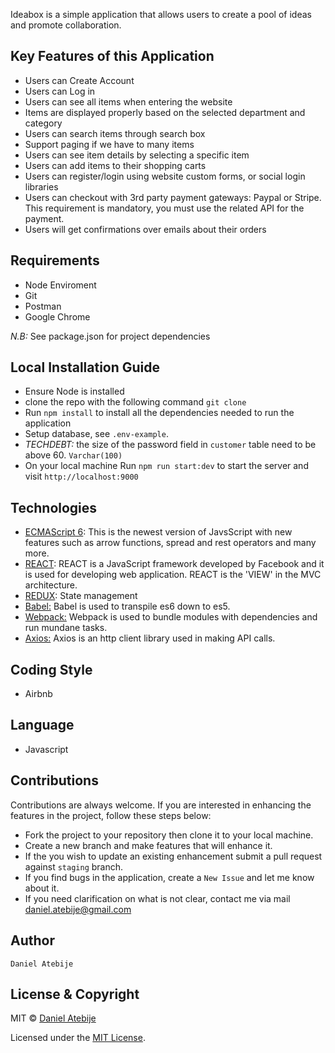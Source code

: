 Ideabox is a simple application that allows users to create a pool of ideas and promote collaboration.
## Key Features of this Application
+ Users can Create Account
+ Users can Log in
+ Users can see all items when entering the website
+ Items are displayed properly based on the selected department and category
+ Users can search items through search box
+ Support paging if we have to many items
+ Users can see item details by selecting a specific item
+ Users can add items to their shopping carts
+ Users can register/login using website custom forms, or social login libraries
+ Users can checkout with 3rd party payment gateways: Paypal or Stripe. This requirement is mandatory, you must use the related API for the payment.
+ Users will get confirmations over emails about their orders


## Requirements
+ Node Enviroment 
+ Git 
+ Postman
+ Google Chrome

*N.B:* See package.json for project dependencies

## Local Installation Guide
* Ensure Node is installed
* clone the repo with the following command `git clone`
* Run `npm install` to install all the dependencies needed to run the application
* Setup database, see `.env-example`. 
* *TECHDEBT:* the size of the password field in `customer` table need to be above 60. `Varchar(100)`
* On your local machine Run `npm run start:dev` to start the server and visit `http://localhost:9000`

## Technologies
 * [ECMAScript 6](http://es6-features.org/): This is the newest version of JavsScript with new features such as arrow functions, spread and rest operators and many more.
 * [REACT](https://facebook.github.io/react/): REACT is a JavaScript framework developed by Facebook and it is used for developing web application. REACT is the 'VIEW' in the MVC architecture.
 * [REDUX](https://redux.js.org/): State management
 * [Babel:](https://babeljs.io/)  Babel is used to transpile es6 down to es5.
 * [Webpack:](https://webpack.github.io/docs/what-is-webpack.html)  Webpack is used to bundle modules with dependencies and run mundane tasks.
 * [Axios:](https://www.npmjs.com/package/axios)  Axios is an http client library used in making API calls.

 ## Coding Style
- Airbnb 

## Language
- Javascript
## Contributions
 Contributions are always welcome. If you are interested in enhancing the features in the project, follow these steps below:
 + Fork the project to your repository then clone it to your local machine.
 + Create a new branch and make features that will enhance it.
 + If the you wish to update an existing enhancement submit a pull request against `staging` branch.
 + If you find bugs in the application, create a `New Issue` and let me know about it.
 + If you need clarification on what is not clear, contact me via mail [daniel.atebije@gmail.com](mailto:daniel.atebije@gmail.com)

## Author
    Daniel Atebije

## License & Copyright
MIT © [Daniel Atebije](https://github.com/Dannytebj)

Licensed under the [MIT License](LICENSE).